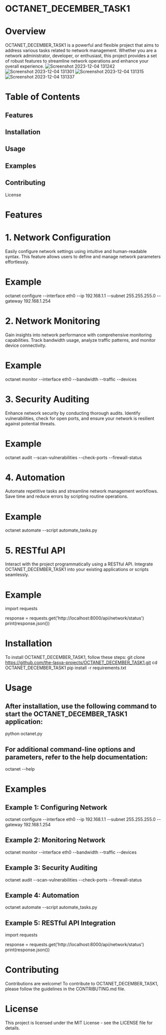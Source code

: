 # OCTANET_DECEMBER_TASK1
# Overview
OCTANET_DECEMBER_TASK1 is a powerful and flexible project that aims to address various tasks related to network management. Whether you are a network administrator, developer, or enthusiast, this project provides a set of robust features to streamline network operations and enhance your overall experience.
![Screenshot 2023-12-04 131242](https://github.com/the-lasya-projects/OCTANET_DECEMBER_TASK1/assets/142709321/71cf29dc-3e94-46d5-bfa4-0d763c1a77be)
![Screenshot 2023-12-04 131301](https://github.com/the-lasya-projects/OCTANET_DECEMBER_TASK1/assets/142709321/7612511d-dd40-4aef-8c29-89c31ea9a025)
![Screenshot 2023-12-04 131315](https://github.com/the-lasya-projects/OCTANET_DECEMBER_TASK1/assets/142709321/f70b80d1-d8dc-4bc1-8a15-09809f9b8bb1)
![Screenshot 2023-12-04 131337](https://github.com/the-lasya-projects/OCTANET_DECEMBER_TASK1/assets/142709321/ab8312df-52d4-41f3-8724-519f50d72f78)


# Table of Contents
## Features
## Installation
## Usage
## Examples
## Contributing
License
# Features
# 1. Network Configuration
Easily configure network settings using intuitive and human-readable syntax. This feature allows users to define and manage network parameters effortlessly.
# Example
octanet configure --interface eth0 --ip 192.168.1.1 --subnet 255.255.255.0 --gateway 192.168.1.254
# 2. Network Monitoring
Gain insights into network performance with comprehensive monitoring capabilities. Track bandwidth usage, analyze traffic patterns, and monitor device connectivity.
# Example
octanet monitor --interface eth0 --bandwidth --traffic --devices
# 3. Security Auditing
Enhance network security by conducting thorough audits. Identify vulnerabilities, check for open ports, and ensure your network is resilient against potential threats.
# Example
octanet audit --scan-vulnerabilities --check-ports --firewall-status
# 4. Automation
Automate repetitive tasks and streamline network management workflows. Save time and reduce errors by scripting routine operations.
# Example
octanet automate --script automate_tasks.py
# 5. RESTful API
Interact with the project programmatically using a RESTful API. Integrate OCTANET_DECEMBER_TASK1 into your existing applications or scripts seamlessly.
# Example
import requests

response = requests.get('http://localhost:8000/api/network/status')
print(response.json())
# Installation
To install OCTANET_DECEMBER_TASK1, follow these steps:
git clone https://github.com/the-lasya-projects/OCTANET_DECEMBER_TASK1.git
cd OCTANET_DECEMBER_TASK1
pip install -r requirements.txt
# Usage
## After installation, use the following command to start the OCTANET_DECEMBER_TASK1 application:

python octanet.py

## For additional command-line options and parameters, refer to the help documentation:

octanet --help

# Examples
## Example 1: Configuring Network
octanet configure --interface eth0 --ip 192.168.1.1 --subnet 255.255.255.0 --gateway 192.168.1.254
## Example 2: Monitoring Network
octanet monitor --interface eth0 --bandwidth --traffic --devices
## Example 3: Security Auditing
octanet audit --scan-vulnerabilities --check-ports --firewall-status
## Example 4: Automation
octanet automate --script automate_tasks.py
## Example 5: RESTful API Integration
import requests

response = requests.get('http://localhost:8000/api/network/status')
print(response.json())
# Contributing
Contributions are welcome! To contribute to OCTANET_DECEMBER_TASK1, please follow the guidelines in the CONTRIBUTING.md file.
# License
This project is licensed under the MIT License - see the LICENSE file for details.










